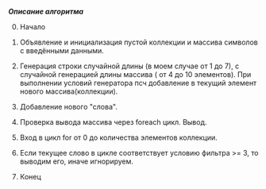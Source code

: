 ***Описание алгоритма***

0. Начало
1. Объявление и инициализация пустой коллекции и массива символов с введёнными данными.

2. Генерация строки случайной длины (в моем случае от 1 до 7), с случайной генерацией длины массива ( от 4 до 10 элементов). При выполнении условий генератора псч добавление в текущий элемент нового массива(коллекции).

3. Добавление нового "слова".

4. Проверка вывода массива через foreach цикл. Вывод.

5. Вход в цикл for от 0 до количества элементов коллекции. 

6. Если текущее слово в цикле соответствует условию фильтра >= 3, то выводим его, иначе игнорируем.

7. Конец